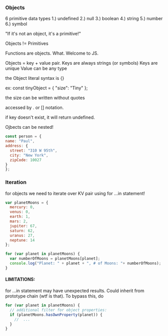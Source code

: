### Objects

6 primitive data types
1.) undefined
2.) null
3.) boolean
4.) string
5.) number
6.) symbol

"If it's not an object, it's a primitive!"

Objects != Primitives

Functions are objects.  What.  Welcome to JS.

Objects = key + value pair.
  Keys are always strings (or symbols)
  Keys are unique
  Value can be any type

  the Object literal syntax is {}

  ex: const tinyObject = { "size": "Tiny" };

  the size can be written without quotes

  accessed by . or [] notation.

  if key doesn't exist, it will return undefined.

  Ojbects can be nested!

  ```javascript
const person = {
  name: "Paul",
  address: {
    street: "310 W 95th",
    city: "New York",
    zipCode: 10027
  }
};
  ```

### Iteration

for objects we need to iterate over KV pair using for ...in statement!

```js
var planetMoons = {
  mercury: 0,
  venus: 0,
  earth: 1,
  mars: 2,
  jupiter: 67,
  saturn: 62,
  uranus: 27,
  neptune: 14
};

for (var planet in planetMoons) {
  var numberOfMoons = planetMoons[planet];
  console.log("Planet: " + planet + ", # of Moons: "+ numberOfMoons);
}
```

#### LIMITATIONS:

for ...in statement may have unexpected results.  Could inherit from prototype chain (wtf is that).  To bypass this, do

```js
for (var planet in planetMoons) {
  // additional filter for object properties:
  if (planetMoons.hasOwnProperty(planet)) {
    //  ...
  }
}
```